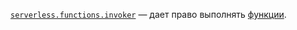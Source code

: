 [`serverless.functions.invoker`](../../../../iam/concepts/access-control/roles.md#serverless-functions-invoker) — дает право выполнять [функции](../../../../serverless-functions/concepts/function.md).